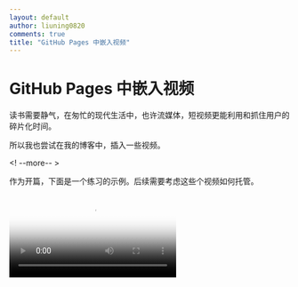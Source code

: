 ```yaml
---
layout: default
author: liuning0820
comments: true
title: "GitHub Pages 中嵌入视频"
---
```


# GitHub Pages 中嵌入视频

读书需要静气，在匆忙的现代生活中，也许流媒体，短视频更能利用和抓住用户的碎片化时间。

所以我也尝试在我的博客中，插入一些视频。

<! --more-- >

作为开篇，下面是一个练习的示例。后续需要考虑这些个视频如何托管。

<video src="http://media.w3.org/2010/05/sintel/trailer.mp4" controls="controls" poster="http://media.w3.org/2010/05/sintel/poster.png">
your browser does not support the  HTML5 Video element
</video>